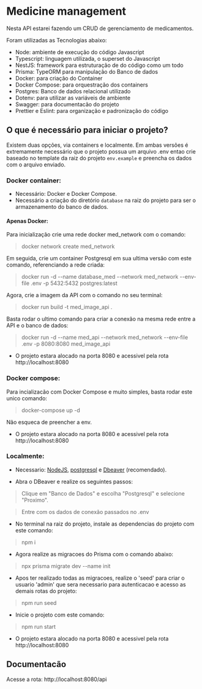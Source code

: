 # Medicine management

Nesta API estarei fazendo um CRUD de gerenciamento de medicamentos.

Foram utilizadas as Tecnologias abaixo:
- Node: ambiente de execução do código Javascript
- Typescript: linguagem utilizada, o superset do Javascript
- NestJS: framework para estruturação de do código como um todo
- Prisma: TypeORM para manipulação do Banco de dados
- Docker: para criação do Container
- Docker Compose: para orquestração dos containers
- Postgres: Banco de dados relacional utilizado
- Dotenv: para utilizar as variáveis de ambiente
- Swagger: para documentacão do projeto
- Prettier e Eslint: para organização e padronização do código

## O que é necessário para iniciar o projeto?

Existem duas opções, via containers e localmente. Em ambas versões é extremamente necessário que o projeto possua um arquivo .env entao crie baseado no template da raiz do projeto `env.example` e preencha os dados com o arquivo enviado.


### Docker container:
- Necessário: Docker e Docker Compose.
- Necessário a criação do diretório `database` na raiz do projeto para ser o armazenamento do banco de dados.

#### Apenas Docker:

Para inicialização crie uma rede docker med_network com o comando:

> docker network create med_network

Em seguida, crie um container Postgresql em sua ultima versão com este comando, referenciando a rede criada:

> docker run -d --name database_med --network med_network --env-file .env -p 5432:5432 postgres:latest

Agora, crie a imagem da API com o comando no seu terminal: 

> docker run build -t med_image_api .

Basta rodar o ultimo comando para criar a conexão na mesma rede entre a API e o banco de dados:

> docker run -d --name med_api --network med_network --env-file .env -p 8080:8080 med_image_api

- O projeto estara alocado na porta 8080 e acessivel pela rota http://localhost:8080

### Docker compose:

Para incializacão com Docker Compose e muito simples, basta rodar este unico comando:

> docker-compose up -d

Não esqueca de preencher a env.

- O projeto estara alocado na porta 8080 e acessivel pela rota http://localhost:8080

### Localmente:

- Necessario: [NodeJS](https://nodejs.org/en), [postgresql](https://www.postgresql.org/) e [Dbeaver](https://dbeaver.io/) (recomendado).

- Abra o DBeaver e realize os seguintes passos:
> Clique em "Banco de Dados" e escolha "Postgresql" e selecione "Proximo".

> Entre com os dados de conexão passados no .env

- No terminal na raiz do projeto, instale as dependencias do projeto com este comando:

> npm i

- Agora realize as migracoes do Prisma com o comando abaixo:
  
> npx prisma migrate dev --name init

- Apos ter realizado todas as migracoes, realize o 'seed' para criar o usuario 'admin' que sera necessario para autenticacao e acesso as demais rotas do projeto:

> npm run seed

- Inicie o projeto com este comando:

> npm run start

- O projeto estara alocado na porta 8080 e acessivel pela rota http://localhost:8080

## Documentacão

Acesse a rota: http://localhost:8080/api